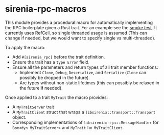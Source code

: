 # sirenia-rpc-macros

This module provides a procedural macro for automatically implementing the RPC
boilerplate given a Rust trait. For an example see the [smoke test]. It
currently uses RefCell, so single threaded usage is assumed (This can change if
needed, but we would want to specify single vs multi-threaded).

To apply the macro:
* Add `#[sirenia_rpc]` before the trait definition.
* Ensure the trait has a `type Error` field.
* Ensure all the parameters and return types of all trait member functions:
  - Implement `Clone`, `Debug`, `Deserialize`, and `Serialize` (`Clone` can
    possibly be dropped in the future).
  - Are types without non-static lifetimes (this can possibly be relaxed in
    the future if needed).

Once applied to a trait `MyTrait` the macro provides:
* A `MyTraitServer` trait
* A `MyTraitClient` struct that wraps a `libsirenia::transport::Transport` object.
* Corresponding implementations of `libsirenia::rpc::MessageHandler` for
  `Box<dyn MyTraitServer>` and `MyTrait` for `MyTraitClient`.

[smoke test]: tests/smoke.rs
